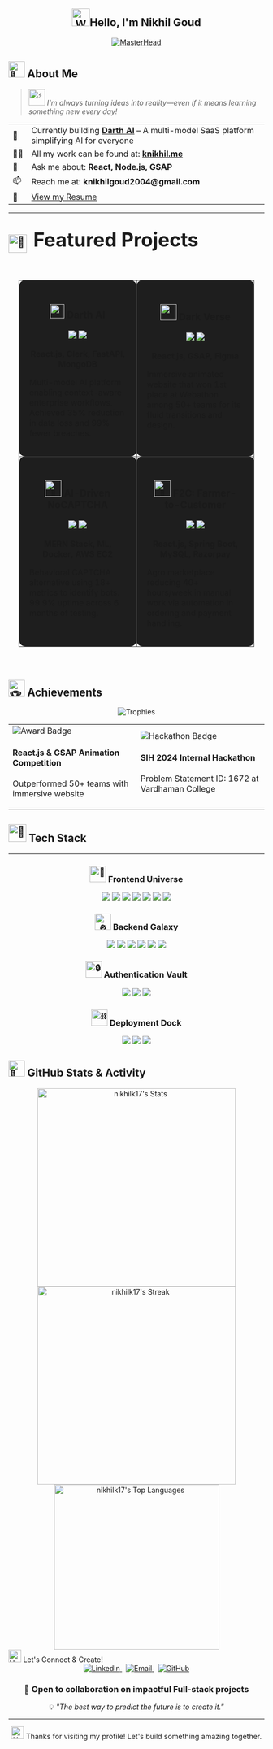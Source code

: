 <div align="center"><h2><img src="https://raw.githubusercontent.com/Tarikul-Islam-Anik/Animated-Fluent-Emojis/master/Emojis/Hand%20gestures/Waving%20Hand.png" alt="Waving Hand" width="35" height="35" />Hello, I'm Nikhil Goud</h2></div>

<div align="center">
  
[![MasterHead](https://firebasestorage.googleapis.com/v0/b/flexi-coding.appspot.com/o/dempgi7-520f8d5f-63d4-4453-8822-dbc149ae27f8.gif?alt=media&token=91c0c7b2-93c3-4029-b011-1a8703c5730d)](https://rishavchanda.io)
</div>


<h2>
  <picture>
  <source srcset="https://fonts.gstatic.com/s/e/notoemoji/latest/1f331/512.webp" type="image/webp">
  <img src="https://fonts.gstatic.com/s/e/notoemoji/latest/1f331/512.gif" alt="🌱" width="32" height="32">
</picture>About Me</h2>
<div>
  <blockquote>
    <picture>
  <source srcset="https://fonts.gstatic.com/s/e/notoemoji/latest/26a1/512.webp" type="image/webp">
  <img src="https://fonts.gstatic.com/s/e/notoemoji/latest/26a1/512.gif" alt="⚡" width="32" height="32">
</picture> <em>I'm always turning ideas into reality—even if it means learning something new every day!</em>
  </blockquote>
</div>
<table>
  <tr>
    <td>🔭</td>
    <td>Currently building <strong><a href="https://darthai.tech">Darth AI</a></strong> – A multi-model SaaS platform simplifying AI for everyone</td>
  </tr>
  <tr>
    <td>👨‍💻</td>
    <td>All my work can be found at: <strong><a href="https://knikhil.me">knikhil.me</a></strong></td>
  </tr>
  <tr>
    <td>💬</td>
    <td>Ask me about: <strong>React, Node.js, GSAP</strong></td>
  </tr>
  <tr>
    <td>📫</td>
    <td>Reach me at: <strong>knikhilgoud2004@gmail.com</strong></td>
  </tr>
  <tr>
    <td>📄</td>
    <td><a href="https://drive.google.com/file/d/13i5fhv1iHtCWk5IrB5lW98v7a7L2_47b/view">View my Resume</a></td>
  </tr>
</table>

---
<h2 align="left">
  <img src="https://fonts.gstatic.com/s/e/notoemoji/latest/1f680/512.gif" alt="🚀" width="36" height="36" style="vertical-align: middle;" />
  <span style="font-size: 1.8em; margin-left: 8px;">Featured Projects</span>
</h2>

<div align="center" style="padding: 20px;">
  <table width="90%" cellspacing="20">
    <tr>
      <td width="50%" style="border: 1px solid #444; border-radius: 12px; padding: 20px; vertical-align: top; background-color: #1e1e1e;">
        <h3 align="center">
          <img src="https://fonts.gstatic.com/s/e/notoemoji/latest/1f916/512.gif" width="28" height="28" /> Darth AI
        </h3>
        <p align="center">
          <a href="https://darthai.tech" target="_blank">
            <img src="https://img.shields.io/badge/View%20Demo-27ae60?style=for-the-badge&logo=firefox&logoColor=white" />
          </a>
          <a href="https://github.com/nikhilk17/darth-ai" target="_blank">
            <img src="https://img.shields.io/badge/View%20Code-2c3e50?style=for-the-badge&logo=github" />
          </a>
        </p>
        <p align="center"><strong>React.js, Clerk, FastAPI, MongoDB</strong></p>
        <p>Multi-model AI platform enabling context-aware enterprise workflows. Achieved 35% reduction in data loss and 99% fewer breaches.</p>
      </td>
      <td width="50%" style="border: 1px solid #444; border-radius: 12px; padding: 20px; vertical-align: top; background-color: #1e1e1e;">
        <h3 align="center">
         <picture>
  <source srcset="https://fonts.gstatic.com/s/e/notoemoji/latest/1f6f9/512.webp" type="image/webp">
  <img src="https://fonts.gstatic.com/s/e/notoemoji/latest/1f6f9/512.gif" alt="🛹" width="32" height="32">
</picture> Dark Verse
        </h3>
        <p align="center">
          <a href="https://darkverse.knikhil.me" target="_blank">
            <img src="https://img.shields.io/badge/View%20Demo-27ae60?style=for-the-badge&logo=firefox&logoColor=white" />
          </a>
          <a href="https://github.com/nikhilk17/dark-verse" target="_blank">
            <img src="https://img.shields.io/badge/View%20Code-2c3e50?style=for-the-badge&logo=github" />
          </a>
        </p>
        <p align="center"><strong>React.js, GSAP, Figma</strong></p>
        <p>Immersive animated website that won 1st place at Webathon among 50+ teams for its fluid transitions and design.</p>
      </td>
    </tr>
    <tr>
      <td width="50%" style="border: 1px solid #444; border-radius: 12px; padding: 20px; vertical-align: top; background-color: #1e1e1e;">
        <h3 align="center">
          <picture>
  <source srcset="https://fonts.gstatic.com/s/e/notoemoji/latest/1f47e/512.webp" type="image/webp">
  <img src="https://fonts.gstatic.com/s/e/notoemoji/latest/1f47e/512.gif" alt="👾" width="32" height="32">
</picture> AI-Driven NoCAPTCHA
        </h3>
        <p align="center">
          <a href="https://nocaptcha.knikhil.me" target="_blank">
            <img src="https://img.shields.io/badge/View%20Demo-27ae60?style=for-the-badge&logo=firefox&logoColor=white" />
          </a>
          <a href="https://github.com/nikhilk17/nocaptcha" target="_blank">
            <img src="https://img.shields.io/badge/View%20Code-2c3e50?style=for-the-badge&logo=github" />
          </a>
        </p>
        <p align="center"><strong>MERN Stack, ML, Docker, AWS EC2</strong></p>
        <p>Behavioral CAPTCHA alternative using 18+ metrics to identify bots. 99.9% uptime across 6 months of testing.</p>
      </td>
      <!-- Project 4 -->
      <td width="50%" style="border: 1px solid #444; border-radius: 12px; padding: 20px; vertical-align: top; background-color: #1e1e1e;">
        <h3 align="center">
<picture>
  <source srcset="https://fonts.gstatic.com/s/e/notoemoji/latest/1f331/512.webp" type="image/webp">
  <img src="https://fonts.gstatic.com/s/e/notoemoji/latest/1f331/512.gif" alt="🌱" width="32" height="32">
</picture>F2C: Farmer-to-Customer
        </h3>
        <p align="center">
          <a href="https://f2c.knikhil.me" target="_blank">
            <img src="https://img.shields.io/badge/View%20Demo-27ae60?style=for-the-badge&logo=firefox&logoColor=white" />
          </a>
          <a href="https://github.com/nikhilk17/f2c" target="_blank">
            <img src="https://img.shields.io/badge/View%20Code-2c3e50?style=for-the-badge&logo=github" />
          </a>
        </p>
        <p align="center"><strong>React.js, Spring Boot, MySQL, Razorpay</strong></p>
        <p>Agro marketplace reducing 40+ hours/week in manual work via automation in ordering and payment handling.</p>
      </td>
    </tr>
  </table>
</div>
<h2>
  <picture>
  <source srcset="https://fonts.gstatic.com/s/e/notoemoji/latest/1f3c6/512.webp" type="image/webp">
  <img src="https://fonts.gstatic.com/s/e/notoemoji/latest/1f3c6/512.gif" alt="🏆" width="32" height="32">
</picture>
  Achievements</h2>

<div align="center">
  <img src="https://github-profile-trophy.vercel.app/?username=nikhilk17&theme=nord&column=4&margin-w=15&margin-h=15" alt="Trophies">
</div>
<div align="center">
<table>
  <tr>
    <td width="40%">
      <img src="https://img.shields.io/badge/1st_Place-Webathon-FFD700?style=for-the-badge&logo=trophy&logoColor=black" alt="Award Badge">
      <h4>React.js & GSAP Animation Competition</h4>
      <p>Outperformed 50+ teams with immersive website</p>
    </td>
    <td width="40%">
      <img src="https://img.shields.io/badge/Recognition-Smart_India_Hackathon-0078D7?style=for-the-badge&logo=hack-the-box&logoColor=white" alt="Hackathon Badge">
      <h4>SIH 2024 Internal Hackathon</h4>
      <p>Problem Statement ID: 1672 at Vardhaman College</p>
    </td>
  </tr>

</table>
</div>

<!-- Tech Stack Section -->

<!-- Tech Stack Section -->
<div align="left">
  <h2>
    <picture>
      <source srcset="https://fonts.gstatic.com/s/e/notoemoji/latest/1f680/512.webp" type="image/webp">
      <img src="https://fonts.gstatic.com/s/e/notoemoji/latest/1f680/512.gif" alt="🚀" width="35" height="35">
    </picture>
    Tech Stack
  </h2>
</div>

<hr/>

<!-- Frontend Universe -->
<div align="center">
  <h3>
    <picture>
      <source srcset="https://fonts.gstatic.com/s/e/notoemoji/latest/1f52e/512.webp" type="image/webp">
      <img src="https://fonts.gstatic.com/s/e/notoemoji/latest/1f52e/512.gif" alt="🔮" width="32" height="32">
    </picture>
    Frontend Universe
  </h3>
</div>
<p align="center">
  <img src="https://img.shields.io/badge/REACT-61DAFB?style=for-the-badge&logo=react&logoColor=black" />
  <img src="https://img.shields.io/badge/JAVASCRIPT-F7DF1E?style=for-the-badge&logo=javascript&logoColor=black" />
  <img src="https://img.shields.io/badge/HTML5-E34F26?style=for-the-badge&logo=html5&logoColor=white" />
  <img src="https://img.shields.io/badge/CSS3-1572B6?style=for-the-badge&logo=css3&logoColor=white" />
  <img src="https://img.shields.io/badge/TAILWIND-06B6D4?style=for-the-badge&logo=tailwindcss&logoColor=white" />
  <img src="https://img.shields.io/badge/GSAP-88CE02?style=for-the-badge&logo=greensock&logoColor=black" />
  <img src="https://img.shields.io/badge/FRAMER_MOTION-0055FF?style=for-the-badge&logo=framer&logoColor=white" />
</p>

<!-- Backend Galaxy -->
<div align="center">
  <h3>
    <picture>
      <source srcset="https://fonts.gstatic.com/s/e/notoemoji/latest/2699_fe0f/512.webp" type="image/webp">
      <img src="https://fonts.gstatic.com/s/e/notoemoji/latest/2699_fe0f/512.gif" alt="⚙" width="32" height="32">
    </picture>
    Backend Galaxy
  </h3>
</div>
<p align="center">
  <img src="https://img.shields.io/badge/NODE.JS-339933?style=for-the-badge&logo=nodedotjs&logoColor=white" />
  <img src="https://img.shields.io/badge/EXPRESS-000000?style=for-the-badge&logo=express&logoColor=white" />
  <img src="https://img.shields.io/badge/MONGODB-47A248?style=for-the-badge&logo=mongodb&logoColor=white" />
  <img src="https://img.shields.io/badge/MYSQL-4479A1?style=for-the-badge&logo=mysql&logoColor=white" />
  <img src="https://img.shields.io/badge/PYTHON-3776AB?style=for-the-badge&logo=python&logoColor=white" />
  <img src="https://img.shields.io/badge/SPRING_BOOT-6DB33F?style=for-the-badge&logo=springboot&logoColor=white" />
</p>

<!-- Authentication Vault -->
<div align="center">
  <h3>
    <picture>
      <source srcset="https://fonts.gstatic.com/s/e/notoemoji/latest/1f512/512.webp" type="image/webp">
      <img src="https://fonts.gstatic.com/s/e/notoemoji/latest/1f512/512.gif" alt="🔒" width="32" height="32">
    </picture>
    Authentication Vault
  </h3>
</div>
<p align="center">
  <img src="https://img.shields.io/badge/JWT-000000?style=for-the-badge&logo=jsonwebtokens&logoColor=white" />
  <img src="https://img.shields.io/badge/CLERK-6F42C1?style=for-the-badge&logo=clerk&logoColor=white" />
  <img src="https://img.shields.io/badge/OAUTH-4285F4?style=for-the-badge&logo=google&logoColor=white" />
</p>

<!-- Deployment Dock -->
<div align="center">
  <h3>
    <picture>
      <source srcset="https://fonts.gstatic.com/s/e/notoemoji/latest/26d3_fe0f_200d_1f4a5/512.webp" type="image/webp">
      <img src="https://fonts.gstatic.com/s/e/notoemoji/latest/26d3_fe0f_200d_1f4a5/512.gif" alt="⛓" width="32" height="32">
    </picture>
    Deployment Dock
  </h3>
</div>
<p align="center">
  <img src="https://img.shields.io/badge/VERCEL-000000?style=for-the-badge&logo=vercel&logoColor=white" />
  <img src="https://img.shields.io/badge/RENDER-46E3B7?style=for-the-badge&logo=render&logoColor=white" />
  <img src="https://img.shields.io/badge/DOCKER-2496ED?style=for-the-badge&logo=docker&logoColor=white" />
</p>
<h2><picture>
  <source srcset="https://fonts.gstatic.com/s/e/notoemoji/latest/1f47e/512.webp" type="image/webp">
  <img src="https://fonts.gstatic.com/s/e/notoemoji/latest/1f47e/512.gif" alt="👾" width="32" height="32">
</picture> GitHub Stats & Activity</h2>

<div align="center">
  <img width="390" src="https://github-readme-stats.vercel.app/api?username=nikhilk17&count_private=true&show_icons=true&theme=radical&hide_border=true" alt="nikhilk17's Stats" />
  <img width="390" src="https://github-readme-streak-stats.herokuapp.com/?user=nikhilk17&theme=radical&hide_border=true" alt="nikhilk17's Streak" />
</div>

<div align="center">
  <img width="325" src="https://github-readme-stats.vercel.app/api/top-langs/?username=nikhilk17&layout=compact&theme=radical&hide_border=true" alt="nikhilk17's Top Languages" />
</div>

 <img src="https://raw.githubusercontent.com/Tarikul-Islam-Anik/Animated-Fluent-Emojis/master/Emojis/Hand%20gestures/Handshake.png" alt="Handshake" width="25" height="25" /> 
Let's Connect & Create!

<div align="center">
  <a href="https://www.linkedin.com/in/nikhil-goud-31519025b/" target="_blank">
    <img src="https://img.shields.io/badge/linkedin-%230077B5.svg?&style=for-the-badge&logo=linkedin&logoColor=white" alt="LinkedIn" />
  </a>&nbsp;
  <a href="mailto:knikhilgoud2004@gmail.com" target="_blank">
    <img src="https://img.shields.io/badge/email-%23D14836.svg?&style=for-the-badge&logo=gmail&logoColor=white" alt="Email" />
  </a>&nbsp;
  <a href="https://github.com/nikhilk17" target="_blank">
    <img src="https://img.shields.io/badge/github-%23181717.svg?&style=for-the-badge&logo=github&logoColor=white" alt="GitHub" />
  </a>
</div>

<div align="center">
  <h3>💬 Open to collaboration on impactful Full-stack projects</h3>
  <p>💡 <i>"The best way to predict the future is to create it."</i></p>
</div>

---

<div align="center">
  <img src="https://raw.githubusercontent.com/Tarikul-Islam-Anik/Animated-Fluent-Emojis/master/Emojis/Hand%20gestures/Handshake.png" alt="Handshake" width="25" height="25" /> Thanks for visiting my profile! Let's build something amazing together.
</div>
